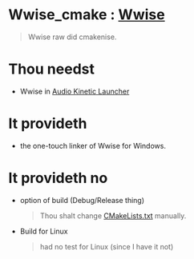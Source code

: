 # Wwise_cmake : [Wwise](https://www.audiokinetic.com/ko/wwise/overview/)
> Wwise raw did cmakenise.

# Thou needst
- Wwise in [Audio Kinetic Launcher](https://www.audiokinetic.com/download/)

# It provideth
- the one-touch linker of Wwise for Windows.  

# It provideth no
- option of build (Debug/Release thing)
    > Thou shalt change [CMakeLists.txt](./CMakeLists.txt) manually.

- Build for Linux
    > had no test for Linux (since I have it not)
